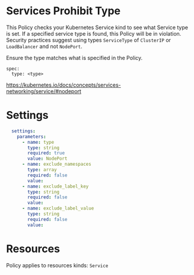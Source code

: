 # Services Prohibit Type

This Policy checks your Kubernetes Service kind to see what Service type is set. If a specified service type is found, this Policy will be in violation. Security practices suggest using types `ServiceType` of `ClusterIP` or `LoadBalancer` and not `NodePort`. 


Ensure the type matches what is specified in the Policy. 
```
spec:
  type: <type>
```

https://kubernetes.io/docs/concepts/services-networking/service/#nodeport


# Settings
```yaml
  settings:
    parameters:
      - name: type
        type: string
        required: true
        value: NodePort
      - name: exclude_namespaces
        type: array
        required: false
        value:
      - name: exclude_label_key
        type: string
        required: false
        value:
      - name: exclude_label_value
        type: string
        required: false
        value:
```

# Resources
Policy applies to resources kinds:
`Service`
